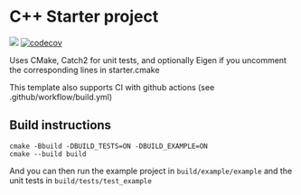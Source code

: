 # C++ Starter project
[![](https://github.com/DavidJourdan/cpp-starter-project/workflows/Build/badge.svg)](https://github.com/DavidJourdan/cpp-starter-project/actions)
[![codecov](https://codecov.io/gh/DavidJourdan/cpp-starter-project/branch/master/graph/badge.svg)](https://codecov.io/gh/DavidJourdan/cpp-starter-project)

Uses CMake, Catch2 for unit tests, and optionally Eigen if you uncomment the corresponding lines in starter.cmake

This template also supports CI with github actions (see .github/workflow/build.yml)

## Build instructions

``` 
cmake -Bbuild -DBUILD_TESTS=ON -DBUILD_EXAMPLE=ON
cmake --build build
```

And you can then run the example project in ``` build/example/example ``` and the unit tests in ``` build/tests/test_example ```
